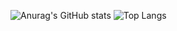 ![Anurag's GitHub stats](https://github-readme-stats.vercel.app/api?username=7IEH&show_icons=true&theme=tokyonight)
![Top Langs](https://github-readme-stats.vercel.app/api/top-langs/?username=7IEH&layout=compact&theme=tokyonight)
<!--
**7IEH/7IEH** is a ✨ _special_ ✨ repository because its `README.md` (this file) appears on your GitHub profile.

Here are some ideas to get you started:

- 🔭 I’m currently working on ...
- 🌱 I’m currently learning ...
- 👯 I’m looking to collaborate on ...
- 🤔 I’m looking for help with ...
- 💬 Ask me about ...
- 📫 How to reach me: ...
- 😄 Pronouns: ...
- ⚡ Fun fact: ...
-->
